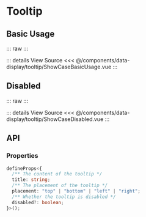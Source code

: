 <script setup lang='ts'>
import ShowCaseBasicUsage from './ShowCaseBasicUsage.vue'
import ShowCaseDisabled from './ShowCaseDisabled.vue'
</script>

# Tooltip

## Basic Usage

::: raw
<ShowCaseBasicUsage class="vp-raw" />
:::

::: details View Source
<<< @/components/data-display/tooltip/ShowCaseBasicUsage.vue
:::

## Disabled

::: raw
<ShowCaseDisabled class="vp-raw" />
:::

::: details View Source
<<< @/components/data-display/tooltip/ShowCaseDisabled.vue
:::

## API

### Properties

```ts
defineProps<{
  /** The content of the tooltip */
  title: string;
  /** The placement of the tooltip */
  placement: "top" | "bottom" | "left" | "right";
  /** Whether the tooltip is disabled */
  disabled?: boolean;
}>();
```
